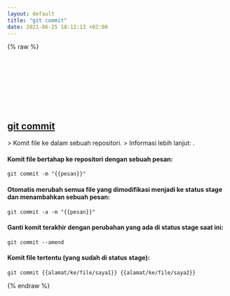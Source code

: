 ```yaml
---
layout: default
title: "git commit"
date: 2021-06-25 18:12:13 +02:00
---
```

{% raw %}
<h2 id="git-commit">
  <a href="/id/common/git-commit.html">git commit</a> <a href="#git-commit"><svg class="icon">
    <use href="/assets/images/unicode_sprite.svg#link" />
  </svg></a>
</h2>
> Komit file ke dalam sebuah repositori.
> Informasi lebih lanjut: <https://git-scm.com/docs/git-commit>.

#### Komit file bertahap ke repositori dengan sebuah pesan:
```shell
git commit -m "{{pesan}}"
```
#### Otomatis merubah semua file yang dimodifikasi menjadi ke status stage dan menambahkan sebuah pesan:
```shell
git commit -a -m "{{pesan}}"
```
#### Ganti komit terakhir dengan perubahan yang ada di status stage saat ini:
```shell
git commit --amend
```
#### Komit file tertentu (yang sudah di status stage):
```shell
git commit {{alamat/ke/file/saya1}} {{alamat/ke/file/saya2}}
```
{% endraw %}